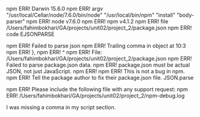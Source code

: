 npm ERR! Darwin 15.6.0
npm ERR! argv "/usr/local/Cellar/node/7.6.0/bin/node" "/usr/local/bin/npm" "install" "body-parser"
npm ERR! node v7.6.0
npm ERR! npm  v4.1.2
npm ERR! file /Users/fahimbokhari/GA/projects/unit02/project_2/package.json
npm ERR! code EJSONPARSE

npm ERR! Failed to parse json
npm ERR! Trailing comma in object at 10:3
npm ERR!   },
npm ERR!   ^
npm ERR! File: /Users/fahimbokhari/GA/projects/unit02/project_2/package.json
npm ERR! Failed to parse package.json data.
npm ERR! package.json must be actual JSON, not just JavaScript.
npm ERR! 
npm ERR! This is not a bug in npm.
npm ERR! Tell the package author to fix their package.json file. JSON.parse

npm ERR! Please include the following file with any support request:
npm ERR!     /Users/fahimbokhari/GA/projects/unit02/project_2/npm-debug.log


I was missing a comma in my script section.